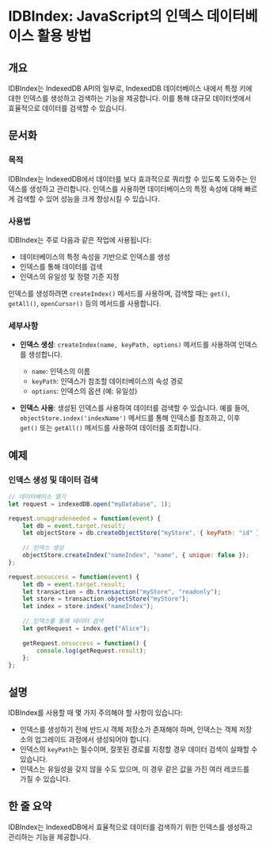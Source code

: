 <!--
Meta Description: # IDBIndex: JavaScript의 인덱스 데이터베이스 활용 방법 ## 개요 IDBIndex는 IndexedDB API의 일부로, IndexedDB 데이터베이스 내에서 특정 키에 대한 인덱스를 생성하고 검색하는 기능을 제공합니다. 이를 통해 대규모 데이터셋에서 ...
Meta Keywords: 인덱스를, let, 데이터를, 있습니다, 인덱스
-->

# IDBIndex: JavaScript의 인덱스 데이터베이스 활용 방법

## 개요
IDBIndex는 IndexedDB API의 일부로, IndexedDB 데이터베이스 내에서 특정 키에 대한 인덱스를 생성하고 검색하는 기능을 제공합니다. 이를 통해 대규모 데이터셋에서 효율적으로 데이터를 검색할 수 있습니다.

## 문서화
### 목적
IDBIndex는 IndexedDB에서 데이터를 보다 효과적으로 쿼리할 수 있도록 도와주는 인덱스를 생성하고 관리합니다. 인덱스를 사용하면 데이터베이스의 특정 속성에 대해 빠르게 검색할 수 있어 성능을 크게 향상시킬 수 있습니다.

### 사용법
IDBIndex는 주로 다음과 같은 작업에 사용됩니다:
- 데이터베이스의 특정 속성을 기반으로 인덱스를 생성
- 인덱스를 통해 데이터를 검색
- 인덱스의 유일성 및 정렬 기준 지정

인덱스를 생성하려면 `createIndex()` 메서드를 사용하며, 검색할 때는 `get()`, `getAll()`, `openCursor()` 등의 메서드를 사용합니다.

### 세부사항
- **인덱스 생성**: `createIndex(name, keyPath, options)` 메서드를 사용하여 인덱스를 생성합니다.
  - `name`: 인덱스의 이름
  - `keyPath`: 인덱스가 참조할 데이터베이스의 속성 경로
  - `options`: 인덱스의 옵션 (예: 유일성)
  
- **인덱스 사용**: 생성된 인덱스를 사용하여 데이터를 검색할 수 있습니다. 예를 들어, `objectStore.index('indexName')` 메서드를 통해 인덱스를 참조하고, 이후 `get()` 또는 `getAll()` 메서드를 사용하여 데이터를 조회합니다.

## 예제
### 인덱스 생성 및 데이터 검색
```javascript
// 데이터베이스 열기
let request = indexedDB.open("myDatabase", 1);

request.onupgradeneeded = function(event) {
    let db = event.target.result;
    let objectStore = db.createObjectStore("myStore", { keyPath: "id" });
    
    // 인덱스 생성
    objectStore.createIndex("nameIndex", "name", { unique: false });
};

request.onsuccess = function(event) {
    let db = event.target.result;
    let transaction = db.transaction("myStore", "readonly");
    let store = transaction.objectStore("myStore");
    let index = store.index("nameIndex");
    
    // 인덱스를 통해 데이터 검색
    let getRequest = index.get("Alice");
    
    getRequest.onsuccess = function() {
        console.log(getRequest.result);
    };
};
```

## 설명
IDBIndex를 사용할 때 몇 가지 주의해야 할 사항이 있습니다:
- 인덱스를 생성하기 전에 반드시 객체 저장소가 존재해야 하며, 인덱스는 객체 저장소의 업그레이드 과정에서 생성되어야 합니다.
- 인덱스의 `keyPath`는 필수이며, 잘못된 경로를 지정할 경우 데이터 검색이 실패할 수 있습니다.
- 인덱스는 유일성을 갖지 않을 수도 있으며, 이 경우 같은 값을 가진 여러 레코드를 가질 수 있습니다.

## 한 줄 요약
IDBIndex는 IndexedDB에서 효율적으로 데이터를 검색하기 위한 인덱스를 생성하고 관리하는 기능을 제공합니다.